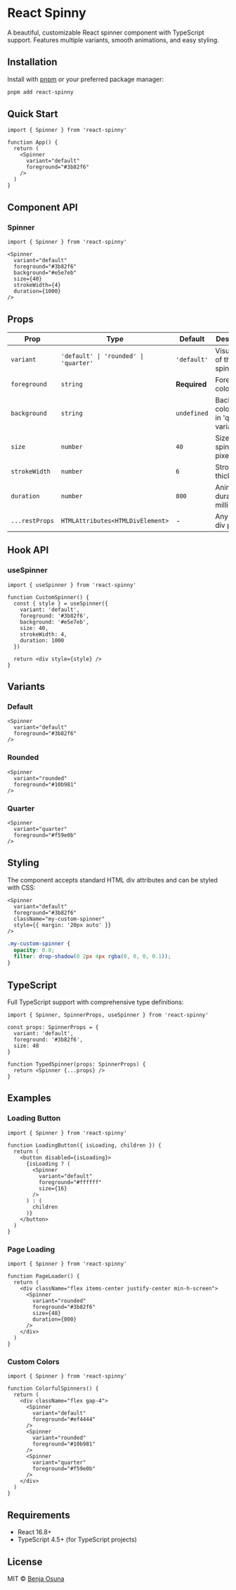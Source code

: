 # React Spinny

A beautiful, customizable React spinner component with TypeScript support. Features multiple variants, smooth animations, and easy styling.

## Installation
Install with [pnpm](https://pnpm.io/) or your preferred package manager:

```bash
pnpm add react-spinny
```

## Quick Start

```tsx
import { Spinner } from 'react-spinny'

function App() {
  return (
    <Spinner
      variant="default"
      foreground="#3b82f6"
    />
  )
}
```

## Component API

### Spinner

```tsx
import { Spinner } from 'react-spinny'

<Spinner
  variant="default"
  foreground="#3b82f6"
  background="#e5e7eb"
  size={40}
  strokeWidth={4}
  duration={1000}
/>
```

## Props

| Prop           | Type                                  | Default       | Description                                 |
| -------------- | ------------------------------------- | ------------- | ------------------------------------------- |
| `variant`      | `'default' \| 'rounded' \| 'quarter'` | `'default'`   | Visual style of the spinner                   |
| `foreground`   | `string`                              | **Required** | Foreground color                 |
| `background`   | `string`                              | `undefined`   | Background color (used in 'quarter' variant) |
| `size`         | `number`                    | `40`          | Size of the spinner in pixels               |
| `strokeWidth`  | `number`                              | `6`           | Stroke thickness                            |
| `duration`     | `number`                              | `800`         | Animation duration in milliseconds    |
| `...restProps` | `HTMLAttributes<HTMLDivElement>`      | -             | Any valid div prop                |

## Hook API

### useSpinner

```tsx
import { useSpinner } from 'react-spinny'

function CustomSpinner() {
  const { style } = useSpinner({
    variant: 'default',
    foreground: '#3b82f6',
    background: '#e5e7eb',
    size: 40,
    strokeWidth: 4,
    duration: 1000
  })

  return <div style={style} />
}
```

## Variants

### Default

```tsx
<Spinner
  variant="default"
  foreground="#3b82f6"
/>
```

### Rounded

```tsx
<Spinner
  variant="rounded"
  foreground="#10b981"
/>
```

### Quarter

```tsx
<Spinner
  variant="quarter"
  foreground="#f59e0b"
/>
```

## Styling

The component accepts standard HTML div attributes and can be styled with CSS:

```tsx
<Spinner
  variant="default"
  foreground="#3b82f6"
  className="my-custom-spinner"
  style={{ margin: '20px auto' }}
/>
```

```css
.my-custom-spinner {
  opacity: 0.8;
  filter: drop-shadow(0 2px 4px rgba(0, 0, 0, 0.1));
}
```

## TypeScript

Full TypeScript support with comprehensive type definitions:

```tsx
import { Spinner, SpinnerProps, useSpinner } from 'react-spinny'

const props: SpinnerProps = {
  variant: 'default',
  foreground: '#3b82f6',
  size: 48
}

function TypedSpinner(props: SpinnerProps) {
  return <Spinner {...props} />
}
```

## Examples

### Loading Button

```tsx
import { Spinner } from 'react-spinny'

function LoadingButton({ isLoading, children }) {
  return (
    <button disabled={isLoading}>
      {isLoading ? (
        <Spinner
          variant="default"
          foreground="#ffffff"
          size={16}
        />
      ) : (
        children
      )}
    </button>
  )
}
```

### Page Loading

```tsx
import { Spinner } from 'react-spinny'

function PageLoader() {
  return (
    <div className="flex items-center justify-center min-h-screen">
      <Spinner
        variant="rounded"
        foreground="#3b82f6"
        size={48}
        duration={800}
      />
    </div>
  )
}
```

### Custom Colors

```tsx
import { Spinner } from 'react-spinny'

function ColorfulSpinners() {
  return (
    <div className="flex gap-4">
      <Spinner
        variant="default"
        foreground="#ef4444"
      />
      <Spinner
        variant="rounded"
        foreground="#10b981"
      />
      <Spinner
        variant="quarter"
        foreground="#f59e0b"
      />
    </div>
  )
}
```

## Requirements

- React 16.8+
- TypeScript 4.5+ (for TypeScript projects)

## License

MIT © [Benja Osuna](https://github.com/benjasHu)
